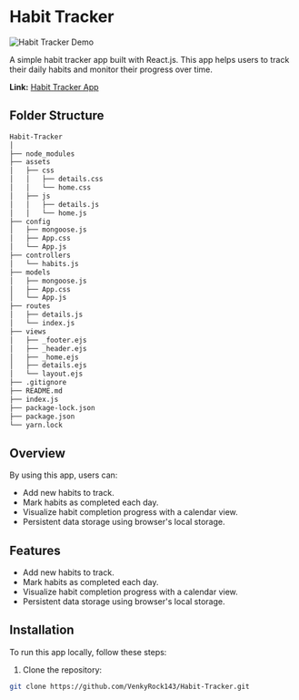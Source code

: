 # Habit Tracker

![Habit Tracker Demo](https://raw.githubusercontent.com/VenkyRock143/Habit-Tracker/main/public/demo.gif)

A simple habit tracker app built with React.js. This app helps users to track their daily habits and monitor their progress over time.

**Link:** [Habit Tracker App](https://habi-tracker.onrender.com)

## Folder Structure

```sh
Habit-Tracker
│
├── node_modules
├── assets
│   ├── css
│   │   ├── details.css
│   │   └── home.css
│   ├── js
│   │   ├── details.js
│   │   └── home.js
├── config
│   ├── mongoose.js
│   ├── App.css
│   └── App.js
├── controllers
│   └── habits.js
├── models
│   ├── mongoose.js
│   ├── App.css
│   └── App.js
├── routes
│   ├── details.js
│   └── index.js
├── views
│   ├── _footer.ejs
│   ├── _header.ejs
│   ├── _home.ejs
│   ├── details.ejs
│   └── layout.ejs
├── .gitignore
├── README.md
├── index.js
├── package-lock.json
├── package.json
└── yarn.lock
```


## Overview

By using this app, users can:

- Add new habits to track.
- Mark habits as completed each day.
- Visualize habit completion progress with a calendar view.
- Persistent data storage using browser's local storage.

## Features

- Add new habits to track.
- Mark habits as completed each day.
- Visualize habit completion progress with a calendar view.
- Persistent data storage using browser's local storage.

## Installation

To run this app locally, follow these steps:

1. Clone the repository:

```bash
git clone https://github.com/VenkyRock143/Habit-Tracker.git
